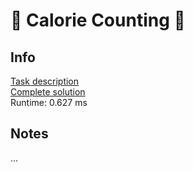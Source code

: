 # 🎄 Calorie Counting 🎄

## Info

[Task description](https://adventofcode.com/2022/day/1)  
[Complete solution](calorie_counting.py)  
Runtime: 0.627 ms  

## Notes

...